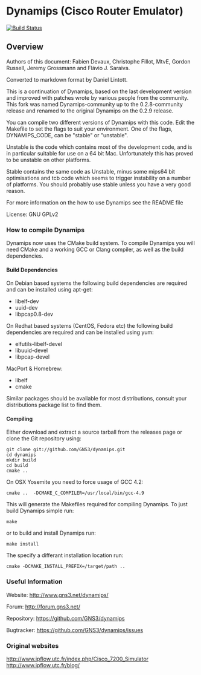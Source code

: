 # Dynamips (Cisco Router Emulator)

[![Build Status](https://travis-ci.org/GNS3/dynamips.svg?branch=master)](https://travis-ci.org/GNS3/dynamips)

## Overview

Authors of this document: Fabien Devaux, Christophe Fillot, MtvE, 
Gordon Russell, Jeremy Grossmann and Flávio J. Saraiva.

Converted to markdown format by Daniel Lintott.

This is a continuation of Dynamips, based on the last development version and 
improved with patches wrote by various people from the community. This fork was
named Dynamips-community up to the 0.2.8-community release and renamed to the 
original Dynamips on the 0.2.9 release.

You can compile two different versions of Dynamips with this code.
Edit the Makefile to set the flags to suit your environment.
One of the flags, DYNAMIPS_CODE, can be "stable" or "unstable".

Unstable is the code which contains most of the development code, and is
in particular suitable for use on a 64 bit Mac. Unfortunately this has
proved to be unstable on other platforms.

Stable contains the same code as Unstable, minus some mips64 bit optimisations
and tcb code which seems to trigger instability on a number of platforms.
You should probably use stable unless you have a very good reason.

For more information on the how to use Dynamips see the README file

License: GNU GPLv2

### How to compile Dynamips

Dynamips now uses the CMake build system. To compile Dynamips you will need 
CMake and a working GCC or Clang compiler, as well as the build dependencies.

#### Build Dependencies

On Debian based systems the following build dependencies are required and can be
installed using apt-get:
- libelf-dev
- uuid-dev
- libpcap0.8-dev

On Redhat based systems (CentOS, Fedora etc) the following build dependencies are
required and can be installed using yum:
- elfutils-libelf-devel
- libuuid-devel
- libpcap-devel

MacPort & Homebrew:
- libelf
- cmake


Similar packages should be available for most distributions, consult your 
distributions package list to find them.

#### Compiling

Either download and extract a source tarball from the releases page or clone the
Git repository using:

```
git clone git://github.com/GNS3/dynamips.git
cd dynamips
mkdir build
cd build
cmake ..
```

On OSX Yosemite you need to force usage of GCC 4.2:
```
cmake ..  -DCMAKE_C_COMPILER=/usr/local/bin/gcc-4.9
```

This will generate the Makefiles required for compiling Dynamips. To just build 
Dynamips simple run:

```
make
```
or to build and install Dynamips run:

```
make install
```

The specify a differant installation location run:

```
cmake -DCMAKE_INSTALL_PREFIX=/target/path ..
```

### Useful Information 
Website: http://www.gns3.net/dynamips/

Forum: http://forum.gns3.net/

Repository: https://github.com/GNS3/dynamips

Bugtracker: https://github.com/GNS3/dynamips/issues

### Original websites
http://www.ipflow.utc.fr/index.php/Cisco_7200_Simulator
http://www.ipflow.utc.fr/blog/
